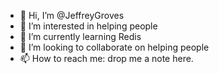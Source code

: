 - 👋 Hi, I’m @JeffreyGroves
- 👀 I’m interested in helping people
- 🌱 I’m currently learning Redis
- 💞️ I’m looking to collaborate on helping people
- 📫 How to reach me: drop me a note here.

<!---
JeffreyGroves/JeffreyGroves is a ✨ special ✨ repository because its `README.md` (this file) appears on your GitHub profile.
You can click the Preview link to take a look at your changes.
--->
